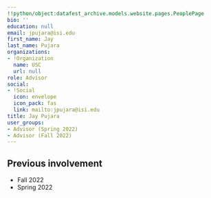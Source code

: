 ```yaml
---
!!python/object:datafest_archive.models.website.pages.PeoplePage
bio: ''
education: null
email: jpujara@isi.edu
first_name: Jay
last_name: Pujara
organizations:
- !Organization
  name: USC
  url: null
role: Advisor
social:
- !Social
  icon: envelope
  icon_pack: fas
  link: mailto:jpujara@isi.edu
title: Jay Pujara
user_groups:
- Advisor (Spring 2022)
- Advisor (Fall 2022)
---
```


## Previous involvement

* Fall 2022
* Spring 2022